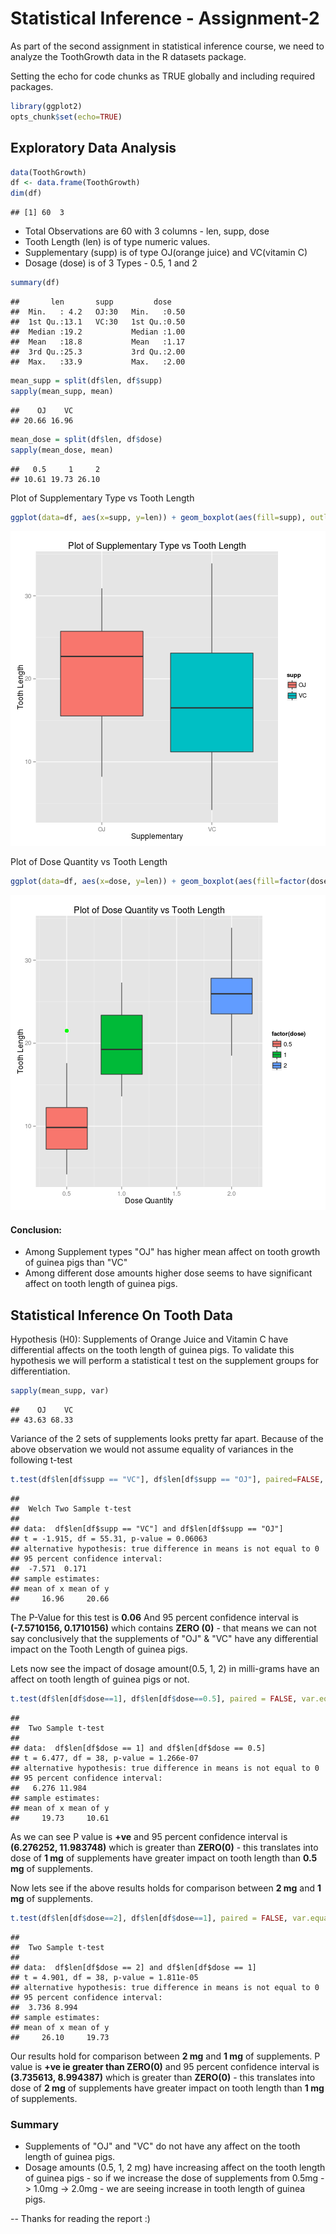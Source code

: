 Statistical Inference - Assignment-2
=======================================
As part of the second assignment in statistical inference course, we need to analyze the ToothGrowth data in the R datasets package.

Setting the echo for code chunks as TRUE globally and including required packages.

```r
library(ggplot2)
opts_chunk$set(echo=TRUE)
```

## Exploratory Data Analysis

```r
data(ToothGrowth)
df <- data.frame(ToothGrowth)
dim(df)
```

```
## [1] 60  3
```

* Total Observations are 60 with 3 columns - len, supp, dose
* Tooth Length (len) is of type numeric values.
* Supplementary (supp) is of type OJ(orange juice) and VC(vitamin C)
* Dosage (dose) is of 3 Types - 0.5, 1 and 2


```r
summary(df)
```

```
##       len       supp         dose     
##  Min.   : 4.2   OJ:30   Min.   :0.50  
##  1st Qu.:13.1   VC:30   1st Qu.:0.50  
##  Median :19.2           Median :1.00  
##  Mean   :18.8           Mean   :1.17  
##  3rd Qu.:25.3           3rd Qu.:2.00  
##  Max.   :33.9           Max.   :2.00
```


```r
mean_supp = split(df$len, df$supp)
sapply(mean_supp, mean)
```

```
##    OJ    VC 
## 20.66 16.96
```


```r
mean_dose = split(df$len, df$dose)
sapply(mean_dose, mean)
```

```
##   0.5     1     2 
## 10.61 19.73 26.10
```

Plot of Supplementary Type vs Tooth Length

```r
ggplot(data=df, aes(x=supp, y=len)) + geom_boxplot(aes(fill=supp), outlier.colour = "green", outlier.size = 3) + labs(title="Plot of Supplementary Type vs Tooth Length", x="Supplementary", y="Tooth Length")
```

![plot of chunk unnamed-chunk-6](figure/unnamed-chunk-6.png) 


Plot of Dose Quantity vs Tooth Length

```r
ggplot(data=df, aes(x=dose, y=len)) + geom_boxplot(aes(fill=factor(dose)), outlier.colour = "green", outlier.size = 3) + labs(title="Plot of Dose Quantity vs Tooth Length", x="Dose Quantity", y="Tooth Length")
```

![plot of chunk unnamed-chunk-7](figure/unnamed-chunk-7.png) 

#### Conclusion:
* Among Supplement types "OJ" has higher mean affect on tooth growth of guinea pigs than "VC"
* Among different dose amounts higher dose seems to have significant affect on tooth length of guinea pigs.

## Statistical Inference On Tooth Data

Hypothesis (H0): Supplements of Orange Juice and Vitamin C have differential affects on the tooth length of guinea pigs. To validate this hypothesis we will perform a statistical t test on the supplement groups for differentiation.



```r
sapply(mean_supp, var)
```

```
##    OJ    VC 
## 43.63 68.33
```
Variance of the 2 sets of supplements looks pretty far apart.
Because of the above observation we would not assume equality of variances in the following t-test

```r
t.test(df$len[df$supp == "VC"], df$len[df$supp == "OJ"], paired=FALSE, var.equal=FALSE)
```

```
## 
## 	Welch Two Sample t-test
## 
## data:  df$len[df$supp == "VC"] and df$len[df$supp == "OJ"]
## t = -1.915, df = 55.31, p-value = 0.06063
## alternative hypothesis: true difference in means is not equal to 0
## 95 percent confidence interval:
##  -7.571  0.171
## sample estimates:
## mean of x mean of y 
##     16.96     20.66
```

The P-Value for this test is **0.06** And 95 percent confidence interval is **(-7.5710156,  0.1710156)** which contains **ZERO (0)** - that means we can not say conclusively that the supplements of "OJ" & "VC" have any differential impact on the Tooth Length of guinea pigs.

Lets now see the impact of dosage amount(0.5, 1, 2) in milli-grams have an affect on tooth length of guinea pigs or not.


```r
t.test(df$len[df$dose==1], df$len[df$dose==0.5], paired = FALSE, var.equal = TRUE)
```

```
## 
## 	Two Sample t-test
## 
## data:  df$len[df$dose == 1] and df$len[df$dose == 0.5]
## t = 6.477, df = 38, p-value = 1.266e-07
## alternative hypothesis: true difference in means is not equal to 0
## 95 percent confidence interval:
##   6.276 11.984
## sample estimates:
## mean of x mean of y 
##     19.73     10.61
```
As we can see P value is **+ve** and 95 percent confidence interval is **(6.276252, 11.983748)** which is greater than **ZERO(0)** - this translates into dose of **1 mg** of supplements have greater impact on tooth length than **0.5 mg** of supplements.

Now lets see if the above results holds for comparison between **2 mg** and **1 mg** of supplements.

```r
t.test(df$len[df$dose==2], df$len[df$dose==1], paired = FALSE, var.equal = TRUE)
```

```
## 
## 	Two Sample t-test
## 
## data:  df$len[df$dose == 2] and df$len[df$dose == 1]
## t = 4.901, df = 38, p-value = 1.811e-05
## alternative hypothesis: true difference in means is not equal to 0
## 95 percent confidence interval:
##  3.736 8.994
## sample estimates:
## mean of x mean of y 
##     26.10     19.73
```
Our results hold for comparison between **2 mg** and **1 mg** of supplements. P value is **+ve ie greater than ZERO(0)** and 95 percent confidence interval is **(3.735613, 8.994387)** which is greater than **ZERO(0)** - this translates into dose of **2 mg** of supplements have greater impact on tooth length than **1 mg** of supplements.

### Summary
* Supplements of "OJ" and "VC" do not have any affect on the tooth length of guinea pigs.
* Dosage amounts (0.5, 1, 2 mg) have increasing affect on the tooth length of guinea pigs - so if we increase the dose of supplements from 0.5mg -> 1.0mg -> 2.0mg - we are seeing increase in tooth length of guinea pigs.

-- Thanks for reading the report :)
